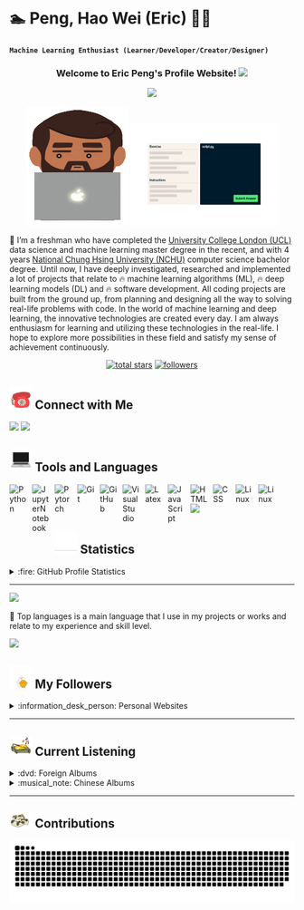 # :swimmer: Peng, Hao Wei (Eric) :guardsman: 

**`Machine Learning Enthusiast (Learner/Developer/Creator/Designer)`**

<!-- WELCOME WEBSITE -->
<h3 align="center">
  Welcome to Eric Peng's Profile Website!
  <img src="https://media.giphy.com/media/hvRJCLFzcasrR4ia7z/giphy.gif" width="28">
</h3> 



<!-- GIF SECTION -->
<p align="center">
  <a href="https://git.io/typing-svg"><img src="https://readme-typing-svg.demolab.com/?lines=Machine%20Learning%20Enthusiast;5%2B%20years%20of%20coding%20experienced;1%20year%20Full%20Stack%20internship%20experienced;Always%20possessing%20curiosity;Work%20Life%20Balance%20!!&font=Secular%20One&duration=2500&pause=1200&color=9D2CF7&center=true&width=440&height=75"></a>
</p>

<p align="center">
<img src="https://github.com/Hao-Wei-Peng/Hao-Wei-Peng/blob/main/coding.gif" alt="unclecoding"  width="180" height="210"/>
<img src="https://github.com/Hao-Wei-Peng/Hao-Wei-Peng/blob/main/python.gif" alt="mushcoding"  width="260" height="180"/>
</p>


<!-- PERSONAL INTRO -->
:notebook_with_decorative_cover: I’m a freshman who have completed the [University College London (UCL)](https://www.ucl.ac.uk/prospective-students/graduate/taught-degrees/data-science-and-machine-learning-msc) data science and machine learning master degree in the recent, and with 4 years [National Chung  Hsing University (NCHU)](http://www.cs.nchu.edu.tw/v4/en/) computer science bachelor degree. Until now, I have deeply investigated, researched and implemented a lot of projects that relate to :fire: machine learning algorithms (ML), :fire: deep learning models (DL) and :fire: software development. All coding projects are built from the ground up, from planning and designing all the way to solving real-life problems with code. In the world of machine learning and deep learning, the innovative technologies are created every day. I am always enthusiasm for learning and utilizing these technologies in the real-life. I hope to explore more possibilities in these field and satisfy my sense of achievement continuously. 




<!-- SOCIAL BADGES SECTION -->
<p align="center">
<!--   <a href="https://www.youtube.com/c/DevProTips?sub_confirmation=1">
    <img alt="youtube subscribers" title="Subscribe to my YouTube channel" src="https://custom-icon-badges.demolab.com/youtube/channel/subscribers/UCipSxT7a3rn81vGLw9lqRkg?color=%23E05D44&label=SUBSCRIBE&logo=video&logoColor=white&style=for-the-badge&labelColor=CE4630"/></a> 
  
  <a href="https://www.youtube.com/c/DevProTips">
    <img alt="youtube views" title="YouTube views" src="https://custom-icon-badges.demolab.com/youtube/channel/views/UCipSxT7a3rn81vGLw9lqRkg?color=%23E1AD0E&logo=video&logoColor=white&style=for-the-badge&labelColor=C79600"/></a>  <a href="https://github.com/Hao-Wei-Peng/Simple-View-Counter"> -->
  
  <a href="https://github.com/Hao-Wei-Peng/Hao-Wei-Peng/stargazers">
    <img alt="total stars" title="Total stars on GitHub" src="https://custom-icon-badges.demolab.com/github/stars/Hao-Wei-Peng?color=55960c&style=for-the-badge&labelColor=488207&logo=star"/></a>
  
  <a href="https://github.com/Hao-Wei-Peng?tab=followers">
         <img alt="followers" title="Followers other on Github" src="https://custom-icon-badges.demolab.com/github/followers/Hao-Wei-Peng?color=236ad3&labelColor=1155ba&style=for-the-badge&logo=person-add&label=Follow&logoColor=white"/></a>
   
</p>




<!-- CONNECT WITH ME -->
## <img src="https://github.com/Hao-Wei-Peng/Hao-Wei-Peng/blob/main/phone.gif" width="40"> Connect with Me 

<p align="left">
<a href=https://www.linkedin.com/in/hao-wei-eric-peng-38a7311a6/?locale=en_US><img src="https://img.shields.io/badge/LinkedIn-0077B5?style=for-the-badge&logo=linkedin&logoColor=white"></a>
<a href="mailto:eric.hw.peng@gmail.com"><img src="https://img.shields.io/badge/Gmail-D14836?style=for-the-badge&logo=gmail&logoColor=white"></a>
</p>




<!-- PROGRAMMING LANGUAGES -->
## <img src="https://github.com/Hao-Wei-Peng/Hao-Wei-Peng/blob/main/computer.gif" width="40"> Tools and Languages
<img align="left" alt="Python" width="30px" style="padding-right:10px;" src="https://cdn.jsdelivr.net/gh/devicons/devicon/icons/python/python-original.svg" />
<img align="left" alt="JupyterNotebook" width="30px" style="padding-right:10px;" src="https://cdn.jsdelivr.net/gh/devicons/devicon/icons/jupyter/jupyter-original-wordmark.svg" />
<img align="left" alt="Pytorch" width="30px" style="padding-right:10px;" src="https://cdn.jsdelivr.net/gh/devicons/devicon/icons/pytorch/pytorch-original.svg" />       
<img align="left" alt="Git" width="30px" style="padding-right:10px;" src="https://cdn.jsdelivr.net/gh/devicons/devicon/icons/git/git-original.svg" />
<img align="left" alt="GitHub" width="30px" style="padding-right:10px;" src="https://cdn.jsdelivr.net/gh/devicons/devicon/icons/github/github-original.svg" />
<img align="left" alt="VisualStudio" width="30px" style="padding-right:10px;" src="https://cdn.jsdelivr.net/gh/devicons/devicon/icons/visualstudio/visualstudio-plain.svg" />
<img align="left" alt="Latex" width="30px" style="padding-right:10px;" src="https://cdn.jsdelivr.net/gh/devicons/devicon/icons/latex/latex-original.svg" />
<img align="left" alt="JavaScript" width="30px" style="padding-right:10px;" src="https://cdn.jsdelivr.net/gh/devicons/devicon/icons/javascript/javascript-plain.svg" />
<img align="left" alt="HTML" width="30px" style="padding-right:10px;" src="https://cdn.jsdelivr.net/gh/devicons/devicon/icons/html5/html5-plain.svg" />
<img align="left" alt="CSS" width="30px" style="padding-right:10px;" src="https://cdn.jsdelivr.net/gh/devicons/devicon/icons/css3/css3-plain.svg" />
<img align="left" alt="Linux" width="30px" style="padding-right:10px;" src="https://cdn.jsdelivr.net/gh/devicons/devicon/icons/linux/linux-original.svg" />
<img align="left" alt="Linux" width="30px" style="padding-right:10px;" src="https://cdn.jsdelivr.net/gh/devicons/devicon/icons/azure/azure-original.svg" />           
<br />


<!-- LINES -->
<br />
<img src="https://www.animatedimages.org/data/media/562/animated-line-image-0429.gif" width="450px">



<!-- STATISTICS -->
## <img src="https://github.com/Hao-Wei-Peng/Hao-Wei-Peng/blob/main/statistic_chart.gif" width="40"> Statistics
<details> 
  <summary> :fire: GitHub Profile Statistics</summary>
  <br/>
    <a href="https://github.com/anuraghazra/github-readme-stats"><img alt="Peng, Hao Wei's Github Statistics" src="https://github-readme-stats-sigma-five.vercel.app/api/?username=Hao-Wei-Peng&show_icons=true&theme=swift&hide_border=true" height="180px" /></a>
    <a href="https://github.com/anuraghazra/github-readme-stats"><img alt="Peng, Hao Wei's Top Languages" src="https://github-readme-stats-sigma-five.vercel.app/api/top-langs/?username=Hao-Wei-Peng&layout=compact&theme=react&hide_border=true&title_color=F85D7F&icon_color=F8D866" width="450px" height="180px" /></a>
   
  <br/>
</details>

---
<img src="https://github-readme-streak-stats.herokuapp.com?user=Hao-Wei-Peng&theme=violet-punch" width="550">

:notebook: Top languages is a main language that I use in my projects or works and relate to my experience and skill level.


<!-- LINES -->
<img src="https://www.animatedimages.org/data/media/562/animated-line-image-0429.gif" width="450px">




<!-- GitHub FOLLOWERS -->
## <img src="https://github.com/Hao-Wei-Peng/Hao-Wei-Peng/blob/main/friend.gif" width="40"> My Followers
<details>
<summary> :information_desk_person: Personal Websites </summary>

<!--START_SECTION:top-followers-->
<table>
  <tr>
    <td align="center">
      <a href="https://github.com/ChengTsungPao">
        <img src="https://avatars.githubusercontent.com/u/46835017?v=4" width="100px;" alt="ChengTsungPao"/>
      </a>
      <br />
      <a href="https://github.com/ChengTsungPao">ChengTsungPao</a>
    </td>
    <td align="center">
      <a href="https://github.com/juceyj">
        <img src="https://avatars.githubusercontent.com/u/53820204?v=4" width="100px;" alt="Jiayi Liu"/>
      </a>
      <br />
      <a href="https://github.com/juceyj">Jiayi Liu</a>
    </td>
</tr>
  <tr>
    <td align="center">
      <a href="https://github.com/alicia7mm">
        <img src="https://avatars.githubusercontent.com/u/60660031?v=4" width="100px;" alt="alicia7mm"/>
      </a>
      <br />
      <a href="https://github.com/alicia7mm">alicia7mm</a>
    </td> 
    <td align="center">
      <a href="https://github.com/Weile0409">
        <img src="https://avatars.githubusercontent.com/u/27005037?v=4" width="100px;" alt="Weile0409"/>
      </a>
      <br />
      <a href="https://github.com/Weile0409">Wei Le</a>
    </td>
    
</tr>
</table>
<!--ENG_SECTION:bottom-followers-->

</details>

---





<!-- FAVORITE MUSICS -->
## <img src="https://github.com/Hao-Wei-Peng/Hao-Wei-Peng/blob/main/music.gif" width="40"> Current Listening
<details>
<summary> :dvd: Foreign Albums </summary>
<p align="center"><a href="https://www.last.fm/music/The+Weeknd/Starboy"><img src="https://lastfm.freetls.fastly.net/i/u/64s/2eff583c50e9ebe32857ca8bedbd25bd.jpg" title="The Weeknd - Starboy"></a> <a href="https://www.last.fm/music/Ed+Sheeran/No.6+Collaborations+Project"><img src="https://lastfm.freetls.fastly.net/i/u/64s/3ccb1f5d6891d9810e2a1e6e9dc3338e.jpg#3ccb1f5d6891d9810e2a1e6e9dc3338e" title="Ed Sheeran - No.6 Collaborations Project"></a> <a href="https://www.last.fm/music/Taylor+Swift/Red+(Taylor%27s+Version)"><img src="https://lastfm.freetls.fastly.net/i/u/64s/6b7a28849d6a3b673f49873414cb03a8.jpg" title="Taylor Swift - Red"></a> <a href="https://www.last.fm/music/Charlie+Puth/CHARLIE"><img src="https://lastfm.freetls.fastly.net/i/u/64s/1f4d106bfc5a4d0e8dcec8490630fab3.jpg" title="Charlie Puth - CHARLIE"></a> <a href="https://www.last.fm/music/Bruno+Mars/Doo-Wops+&+Hooligans"><img src="https://lastfm.freetls.fastly.net/i/u/64s/f7670d1bcac523562726c1774f45285f.jpg" title="Bruno Mars - Doo-Wops & Hooligans"></a> <a href="https://www.last.fm/music/David+Archuleta/David+Archuleta"><img src="https://lastfm.freetls.fastly.net/i/u/64s/691843351111ec4b74a62fb446f93b86.jpg" title="David Archuleta - David Archuleta"></a> <a href="https://www.last.fm/music/Coldplay/A+Head+Full+of+Dreams"><img src="https://lastfm.freetls.fastly.net/i/u/64s/174d490504bf25ced4880e8fd54ddb1c.jpg" title="Coldplay - A Head Full of Dreams"></a> <a href="https://www.last.fm/music/Imagine+Dragons/Night+Visions"><img src="https://lastfm.freetls.fastly.net/i/u/64s/ecae82853b784726c7e2c4e2ba55a4fd.jpg" title="Imagine Dragons - Night Visions"></a> <a href="https://www.last.fm/music/NewJeans/NewJeans+1st+EP+%27New+Jeans%27"><img src="https://lastfm.freetls.fastly.net/i/u/64s/eb43ff27cf3e528ba0ed6306d52139a5.jpg" title="NewJeans - NewJeans 1st EP 'New Jeans'"></a> <a href="https://www.last.fm/music/LE+SSERAFIM/FEARLESS"><img src="https://lastfm.freetls.fastly.net/i/u/64s/57bb7bc0affcae6892865a7f19828e4b.jpg" title="LE SSERAFIM - FEARLESS"></a> <a href="https://www.last.fm/music/Tyler+Shaw/Tyler+Shaw"><img src="https://lastfm.freetls.fastly.net/i/u/64s/b0d367f32c392f148ff0bbf134c6a789.jpg" title="Tyler Shaw - Tyler Shaw"></a> <a href="https://www.last.fm/music/Lady+Antebellum/Need+You+Now"><img src="https://lastfm.freetls.fastly.net/i/u/64s/e693b627d4bc40c6a149883ca8e69d4d.jpg" title="Lady Antebellum - Need You Now"></a>
</p>
</details>





<details>
<summary> :musical_note: Chinese Albums </summary>
<p align="center"><a href="https://www.last.fm/music/%E6%B1%9F%E8%95%99/%E8%97%9D%E7%95%8C%E4%BA%BA%E7%94%9F"><img src="https://lastfm.freetls.fastly.net/i/u/64s/6b3aead017f142d61a484d5c1a15097f.jpg" title="江蕙 - 藝界人生"> <a href="https://www.last.fm/music/%E9%99%B3%E5%A5%95%E8%BF%85/%E8%AA%8D%E4%BA%86%E5%90%A7"><img src="https://lastfm.freetls.fastly.net/i/u/64s/41e5e4691629eff87f7c683aab4c19c3.jpg" title="陳奕迅 - 認了吧"></a> <a href="https://www.last.fm/music/%E5%91%A8%E8%88%88%E5%93%B2/%E5%A6%82%E6%9E%9C%E9%9B%A8%E4%B9%8B%E5%BE%8C"><img src="https://lastfm.freetls.fastly.net/i/u/64s/6d59fec512772af980d3c484419abd7b.jpg" title="周興哲 - 如果雨之後"></a> <a href="https://www.last.fm/music/%E5%BE%90%E4%BD%B3%E7%91%A9/%E5%B0%8B%E4%BA%BA%E5%95%9F%E4%BA%8B"><img src="https://lastfm.freetls.fastly.net/i/u/64s/89d54a3786cf4cbcccb8b464f98933e6.jpg" title="徐佳瑩 - 尋人啟事"></a> <a href="https://www.last.fm/music/%E5%8E%9F%E5%AD%90%E9%82%A6%E5%A6%AE/%E5%AD%A4%E5%96%AE%E6%9C%83%E6%B6%88%E5%A4%B1%E9%9B%A2%E9%96%8B%E4%B8%8D%E8%A6%8B"><img src="https://lastfm.freetls.fastly.net/i/u/64s/6be17567ccb13b2f93ac269fd0408277.jpg" title="原子邦妮 - 孤單會消失離開不見"></a> <a href="https://www.last.fm/music/%E5%91%8A%E4%BA%94%E4%BA%BA/%E9%81%8B%E6%B0%A3%E4%BE%86%E5%BE%97%E8%8B%A5%E6%9C%89%E4%BC%BC%E7%84%A1"><img src="https://lastfm.freetls.fastly.net/i/u/64s/da267cdde0831082c2b26a9f2bbcf823.jpg" title="告五人 - 運氣來得若有似無"></a> <a href="https://www.last.fm/music/%E8%8E%AB%E5%AE%B0%E7%BE%8A/%E5%B9%BB%E6%83%B3%E6%9B%B2"><img src="https://lastfm.freetls.fastly.net/i/u/64s/70d65c43e9afbe9eccf6ac7a2740bacf.jpg" title="莫宰羊 - 幻想曲"></a> <a href="https://www.last.fm/music/%E5%AD%AB%E7%9B%9B%E5%B8%8C/Between"><img src="https://lastfm.freetls.fastly.net/i/u/64s/d6ac840a6c7484298116e07e4dd12355.jpg" title="孫盛希 - Between"></a> <a href="https://www.last.fm/music/%E5%B0%8F%E5%AE%87-%E5%AE%8B%E5%BF%B5%E5%AE%87/%E5%90%8C%E5%9C%A8"><img src="https://lastfm.freetls.fastly.net/i/u/64s/5954f652ecace465a171e8178f54389d.jpg" title="小宇-宋念宇 - 同在"></a> <a href="https://www.last.fm/music/%E6%9E%97%E4%BF%8A%E5%82%91/%E5%A5%B9%E8%AA%AA"><img src="https://lastfm.freetls.fastly.net/i/u/64s/bf469c34ea85432a99dbd54958c4e3db.jpg" title="林俊傑 - 她說"></a> <a href="https://www.last.fm/music/Trash/Holy+Trip!"><img src="https://lastfm.freetls.fastly.net/i/u/64s/1ea3379358af2fedca82b30b2fd2f0a7.jpg" title="Trash - Holy Trip!"></a> <a href="https://www.last.fm/music/F.I.R./%E6%84%9B%E2%80%A7%E6%AD%8C%E5%A7%AC"><img src="https://lastfm.freetls.fastly.net/i/u/64s/0b3c9e4e7cb0f9b044e67ebbd90d997e.jpg" title="F.I.R. - 愛‧歌姬"></a>
</p> 
</details>

---




<!-- SNAKE CONTRIBUTIONS -->
## <img src="https://github.com/Hao-Wei-Peng/Hao-Wei-Peng/blob/main/snake.gif" width="40"> Contributions
![Snake animation](https://github.com/Hao-Wei-Peng/Hao-Wei-Peng/blob/output/github-contribution-grid-snake.svg)









<!--
**Hao-Wei-Peng/Hao-Wei-Peng** is a ✨ _special_ ✨ repository because its `README.md` (this file) appears on your GitHub profile.

Here are some ideas to get you started:

- 🔭 I’m currently working on ...
- 🌱 I’m currently learning ...
- 👯 I’m looking to collaborate on ...
- 🤔 I’m looking for help with ...
- 💬 Ask me about ...
- 📫 How to reach me: ...
- 😄 Pronouns: ...
- ⚡ Fun fact: ...
-->
